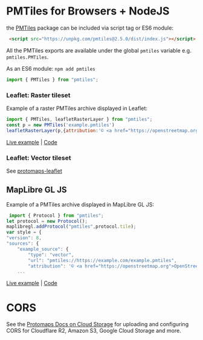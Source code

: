 # PMTiles for Browsers + NodeJS

the [PMTiles](https://www.npmjs.com/package/pmtiles) package can be included via script tag or ES6 module:

```html
 <script src="https://unpkg.com/pmtiles@2.5.0/dist/index.js"></script>
```

All the PMTiles exports are available under the global `pmtiles` variable e.g. `pmtiles.PMTiles`.

As an ES6 module: `npm add pmtiles`

```js
import { PMTiles } from "pmtiles";
```

### Leaflet: Raster tileset

Example of a raster PMTiles archive displayed in Leaflet:

```js
import { PMTiles, leafletRasterLayer } from "pmtiles";
const p = new PMTiles('example.pmtiles')
leafletRasterLayer(p,{attribution:'© <a href="https://openstreetmap.org">OpenStreetMap</a>'}).addTo(map)
````

[Live example](https://protomaps.github.io/PMTiles/examples/leaflet.html) | [Code](https://github.com/protomaps/PMTiles/blob/main/js/examples/leaflet.html)

### Leaflet: Vector tileset

See [protomaps-leaflet](https://github.com/protomaps/protomaps-leaflet)

## MapLibre GL JS

Example of a PMTiles archive displayed in MapLibre GL JS:

```js
 import { Protocol } from "pmtiles";
let protocol = new Protocol();
maplibregl.addProtocol("pmtiles",protocol.tile);
var style = {
"version": 8,
"sources": {
    "example_source": {
        "type": "vector",
        "url": "pmtiles://https://example.com/example.pmtiles",
        "attribution": '© <a href="https://openstreetmap.org">OpenStreetMap</a>'
    ...
```

[Live example](https://protomaps.github.io/PMTiles/examples/maplibre.html) | [Code](https://github.com/protomaps/PMTiles/blob/main/js/examples/maplibre.html)

# CORS

See the [Protomaps Docs on Cloud Storage](https://protomaps.com/docs/pmtiles/cloud-storage) for uploading and configuring CORS for Cloudflare R2, Amazon S3, Google Cloud Storage and more.
